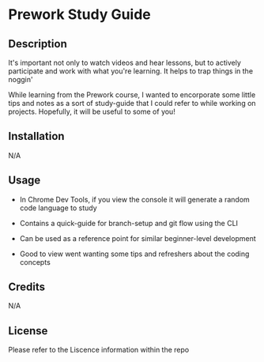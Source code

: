 # Prework Study Guide

## Description

It's important not only to watch videos and hear lessons, but to actively participate and work with what you're learning. It helps to trap things in the noggin'

While learning from the Prework course, I wanted to encorporate some little tips and notes as a sort of study-guide that I could refer to while working on projects. Hopefully, it will be useful to some of you!


## Installation

N/A

## Usage

- In Chrome Dev Tools, if you view the console it will generate a random code language to study

- Contains a quick-guide for branch-setup and git flow using the CLI

- Can be used as a reference point for similar beginner-level development

- Good to view went wanting some tips and refreshers about the coding concepts

## Credits

N/A

## License

Please refer to the Liscence information within the repo

